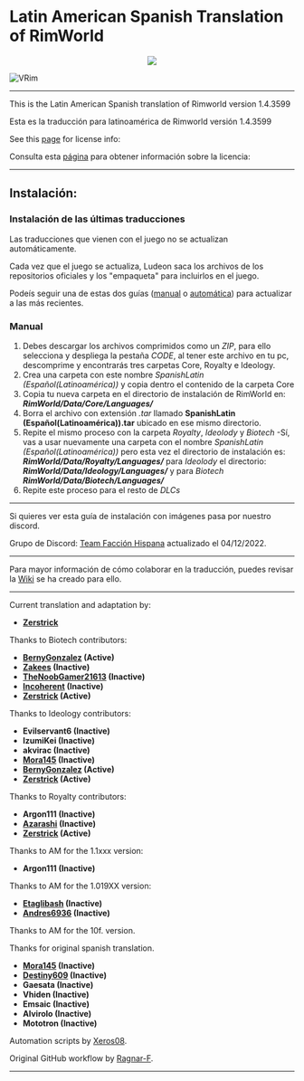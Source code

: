 # Latin American Spanish Translation of RimWorld

<div align="center">
  <img src="https://github.com/Ludeon/RimWorld-SpanishLatin/blob/master/Core/LangIcon.png" />
</div>

![VRim](https://img.shields.io/badge/RimWorld-1.4.3599-green.svg?style=for-the-badge)

_ _ _

This is the Latin American Spanish translation of Rimworld version 1.4.3599

Esta es la traducción para latinoamérica de Rimworld versión 1.4.3599

See this [page](http://ludeon.com/forums/index.php?topic=2933.0) for license info:

Consulta esta [página](http://ludeon.com/forums/index.php?topic=2933.0) para obtener información sobre la licencia:

- - -
## Instalación:
### Instalación de las últimas traducciones
Las traducciones que vienen con el juego no se actualizan automáticamente.

Cada vez que el juego se actualiza, Ludeon saca los archivos de los repositorios oficiales y los "empaqueta" para incluirlos en el juego.

Podeís seguir una de estas dos guías ([manual](#manual) o [automática](Instalar/InstallGuide.md)) para actualizar a las más recientes. 
### Manual
1. Debes descargar los archivos comprimidos como un *ZIP*, para ello selecciona y despliega la pestaña *CODE*, al tener este archivo en tu pc, descomprime y encontrarás tres carpetas Core, Royalty e Ideology. 
2. Crea una carpeta con este nombre _SpanishLatin (Español(Latinoamérica))_ y copia dentro el contenido de la carpeta Core
3. Copia tu nueva carpeta en el directorio de instalación de RimWorld en: ___RimWorld/Data/Core/Languages/___
4. Borra el archivo con extensión *.tar* llamado __SpanishLatin (Español(Latinoamérica)).tar__ ubicado en ese mismo directorio.
5. Repite el mismo proceso con la carpeta *Royalty*, *Ideolody* y *Biotech* -Sí, vas a usar nuevamente una carpeta con el nombre _SpanishLatin (Español(Latinoamérica))_ pero esta vez el directorio
de instalación es: ___RimWorld/Data/Royalty/Languages/___  para *Ideolody* el directorio:  ___RimWorld/Data/Ideology/Languages/___ y para *Biotech* ___RimWorld/Data/Biotech/Languages/___
6. Repite este proceso para el resto de *DLCs*

- - -
Si quieres ver esta guía de instalación con imágenes pasa por nuestro discord.

Grupo de Discord: [Team Facción Hispana](https://discord.gg/EjK52KM) actualizado el 04/12/2022. 
- - -
Para mayor información de cómo colaborar en la traducción, puedes revisar la [Wiki](https://github.com/Ludeon/RimWorld-SpanishLatin/wiki) se ha creado para ello. 
- - -
Current translation and adaptation by:

* __[Zerstrick](https://github.com/zerstrick)__

Thanks to Biotech contributors: 

* __[BernyGonzalez](https://github.com/BernyGonzalez) (Active)__
* __[Zakees](https://github.com/Zakees) (Inactive)__
* __[TheNoobGamer21613](https://github.com/TheNoobGamer21613) (Inactive)__ 
* __[Incoherent](https://github.com/notfraaan) (Inactive)__ 
* __[Zerstrick](https://github.com/zerstrick) (Active)__

Thanks to Ideology contributors: 

* __Evilservant6 (Inactive)__
* __IzumiKei (Inactive)__
* __akvirac (Inactive)__
* __[Mora145](https://github.com/mora145) (Inactive)__
* __[BernyGonzalez](https://github.com/BernyGonzalez) (Active)__
* __[Zerstrick](https://github.com/zerstrick) (Active)__

Thanks to Royalty contributors:

* __Argon111 (Inactive)__
* __[Azarashi](https://github.com/AzarashiEsp) (Inactive)__
* __[Zerstrick](https://github.com/zerstrick) (Active)__

Thanks to AM for the 1.1xxx version:

* __Argon111 (Inactive)__

Thanks to AM for the 1.019XX version:

* __[Etaglibash](https://github.com/Etaglibash) (Inactive)__
* __[Andres6936](https://github.com/Andres6936) (Inactive)__


Thanks to AM for the 10f. version.

Thanks for original spanish translation.

* __[Mora145](https://github.com/mora145) (Inactive)__
* __[Destiny609](https://github.com/Destiny609) (Inactive)__
* __Gaesata (Inactive)__
* __Vhiden (Inactive)__
* __Emsaic (Inactive)__
* __Alvirolo (Inactive)__
* __Mototron (Inactive)__

Automation scripts by [Xeros08](https://github.com/Xeros08).

Original GitHub workflow by [Ragnar-F](https://github.com/Ragnar-F).
- - -

